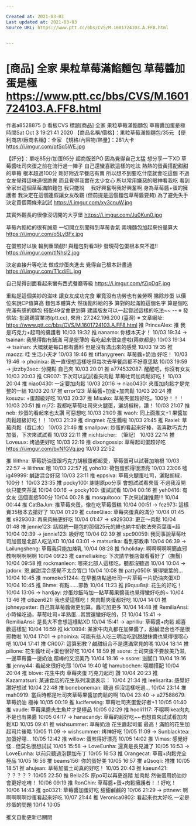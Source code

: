 ```yaml
---

Created at: 2021-03-03
Last updated at: 2021-03-03
Source URL: https://www.ptt.cc/bbs/CVS/M.1601724103.A.FF8.html


---
```


# [商品] 全家 果粒草莓滿餡麵包 草莓醬加蛋是極 https://www.ptt.cc/bbs/CVS/M.1601724103.A.FF8.html


作者a8528875 ()
看板CVS
標題\[商品\] 全家 果粒草莓滿餡麵包 草莓醬加蛋是極
時間Sat Oct 3 19:21:41 2020
【商品名稱/價格】：果粒草莓滿餡麵包/35元 【便利商店/廠商名稱】：全家 【規格/內容物/熱量】：281大卡 <https://i.imgur.com/ptSq5WE.jpg>

【評分】：單吃85分/加蛋95分 超商版首PO 因為覺得自己太猛 想分享一下XD 草莓醬吐司夾蛋之前在流行過一陣子 自己還蠻喜歡這樣的吃法 熱熱的蛋黃搭配甜甜的草莓 根本超過100分 剛好附近早餐店有賣 所以想不到要吃什麼就會吃這個 不過女友覺得這味道很詭異 而且覺得我實在太少女心 所以常用嫌惡的眼神看我吃 看到全家出這個草莓滿餡麵包 我只能說　 我好興奮啊我好興奮啊 身為草莓醬+蛋的擁護者 我決定在這個連假讓女友改觀 (但前提是這個麵包草莓醬要夠) 為了避免失手 決定買個兩條來試試 <https://i.imgur.com/xy3cnuW.jpg>

其實外觀長的很像沒切開的大亨堡 <https://i.imgur.com/Ju0Kun0.jpg>

草莓內餡給的很有誠意 一切開立刻聞得到草莓香氣 兩塊麵包加起來份量算大 <https://i.imgur.com/o5LyBFx.jpg>

在蛋煎好以後 輪到重頭戲!! 與麵包對看3秒 發現荷包蛋根本夾不進!! <https://i.imgur.com/tINhsl2.jpg>

決定直接升等吃法 做成炒蛋夾進去 覺得自己根本計畫通 <https://i.imgur.com/T1cdiEL.jpg>

自己覺得剖面看起來蠻有西式餐廳等級 <https://i.imgur.com/fZipDqF.jpg>

重點是這個美妙的滋味 讓女友成功完食 畢竟沒有功勞也有苦勞啊 撇除炒蛋 以價位來說CP值算高 麵包本體算大 然後餡料給的多 算對的起滿餡這個名字 算是個吃完滿有感的麵包 搭配49促會更划算 建議版友可以一起嘗試這樣的吃法~~ -- ※ 發信站: 批踢踢實業坊(ptt.cc), 來自: 27.242.196.200 (臺灣) ※ 文章網址: <https://www.ptt.cc/bbs/CVS/M.1601724103.A.FF8.html>
推 PrinceAlex: 推 我是巧克力+起司的擁護者 10/03 19:32
推 nanamo: 你根本天才！ 10/03 19:34
→ tsainan: 我覺得餡有鋪滿 可是挺薄的 我吃起來很空虛啦(兩款都是) 10/03 19:34
→ tsainan: 大概就是每口都有醬料 但是沒有滿出來的感覺 10/03 19:35
推 maozz: 哇 生活小天才 10/03 19:46
推 tiffanygreen: 草莓醬+奶油 好吃！ 10/03 19:46
→ phoinixa: 我一直很想這樣吃但每次去早餐店都不好意思點 10/03 19:59
→ jizzby3sec: 分開點 自己夾 10/03 20:01
推 a774532087: 醒醒吧，你沒有女友 10/03 20:03
推 CR007: 下次可以試試看夾肉鬆 草莓吐司加肉鬆好吃！ 10/03 20:04
推 niao0430: 一定要加肉鬆 10/03 20:16
→ niao0430: 夾蛋加肉鬆才是完整的一組 10/03 20:17
推 error123: 草莓醬+加蛋+加肉鬆 10/03 20:24
推 kosuzu: +蛋超級好吃 10/03 20:37
推 Misako: 草莓夾蛋超好吃，100分！！！ 10/03 20:51
推 mj72: 我都吃草莓吐司夾火腿蛋，灑胡椒粉，讚！ 10/03 21:07
推 neb: 炒蛋的看起來也太讚 可惡想吃 10/03 21:09
推 waoh: 同上面推文+1 果醬加肉鬆超級好吃！！ 10/03 21:39
推 dingmei: 花生醬啦 10/03 21:45
推 Raxiel: 草莓肉鬆（吞口水） 10/03 21:46
推 smallpow: 炒蛋的看起來好棒，我喜歡巧克力加蛋，下次來試試看 10/03 22:11
推 nichtsicher: （筆記） 10/03 22:14
推 Loveuux: 烤過更好吃 10/03 22:19
推 dixongossip: 草莓起司蛋超好吃<https://i.imgur.com/bvNfGVq.jpg> 10/03 22:52

推 lilithna: 草莓奶油蛋跟巧克力胡椒蛋都超愛，草莓蛋可以試著加培根 10/03 22:57
→ lilithna: 哦 10/03 22:57
推 yoho10: 荷包蛋煎得很漂亮 10/03 23:06
噓 ig49999: 鹹甜混合好惡 10/03 23:11
推 eppsiva: 草莓火腿蛋吐司，灑點胡椒，100分！ 10/03 23:35
推 pocky100: 謝謝原po分享 會想試試看夾蛋 不過我沒開伙只能夾茶葉 10/04 00:16
→ pocky100: 蛋試試看 10/04 00:16
推 yeh0416: 有女友 這個直接500分 10/04 00:28
推 mosquitooo: 下次來試謝推薦!!! 10/04 00:44
推 CatBaJun: 推草莓夾蛋，像在吃草莓蛋糕 10/04 00:51
→ fcz973: 這樣賣35根本去搶好了 10/04 01:29
推 cuteeQiao: 草莓夾蛋真的滿分 10/04 01:45
推 s929303: 再來肉絲更好吃 10/04 01:47
→ s929303: 更正～肉鬆 10/04 01:48
推 jennie123: 話說統一麵包的那個25元的維也納牛奶軟法夾茶葉蛋=超 10/04 02:39
→ jennie123: 級好吃 10/04 02:39
推 spc90059: 我同事說草莓吐司加蛋是北部人吃法XD 10/04 03:01
→ matsurika: 看到邪教串 10/04 06:39
→ Lailungsheng: 草莓我只能加煉乳 10/04 08:28
推 fkholiday: 啊啊啊啊啊簡直邪教啊啊啊啊啊 10/04 09:23
推 camelliaking: 下次請早餐店做看看好了（撫鬚） 10/04 09:58
推 rockmanleon: 哪來北部人這樣吃，聽都沒聽過 10/04 10:04
→ jadorx: 恩,鹹甜混合感覺不太合胃口 10/04 10:08
推 patty0509: 覺得蠻葉的... 10/04 10:45
推 momoko51244: 在早餐店點過吐司一片草莓一片奶油夾蛋XD 10/04 10:45
推 Bhme: 有點……邪教 10/04 11:23
推 ji9quu8sji: 花生的好吃！ 10/04 13:06
→ hardjay: 炒蛋炒飯時加一點草莓果醬我也覺得蠻好吃的~ 10/04 13:46
推 citizen621: 我也愛這樣吃！夾肉鬆夾蛋都好吃 10/04 14:01
推 johneypetter: 自己買草莓醬做更划算。醬可加更多 10/04 14:48
推 RemiliaAnsi: 小時候吃過，草莓吐司+半熟蛋...其實還蠻好吃的，只 10/04 15:41
→ RemiliaAnsi: 是長大不會想這樣點XD 10/04 15:41
→ aprilliu: 草莓醬+肉鬆 超喜歡這樣配 10/04 16:59
推 kk10894: 某家牛肉丸都在加果醬了，甜鹹混合也不是很邪教啦 10/04 17:01
→ phoinixa: 可能有些人吃三明治吃到甜甜抹醬也覺得很噁心吧 10/04 17:41
推 CR007: 這算邪教？鹹甜組合不是還滿常見的嗎 10/04 18:14
推 pilione: 花生醬吐司+蛋也很好吃 10/04 18:59
推 ssore: 土司夾蛋不要放美乃滋,一邊草莓醬一邊奶油,超棒的又沒美乃 10/04 19:16
→ ssore: 滋膩口 10/04 19:16
推 jenny44: 看起來很好吃耶 10/04 19:40
噓 hamubochen: 噁爛搭配 10/04 20:04
推 blove: 花生牛肉 草莓夾蛋 巧克力起司 讚 10/04 20:23
推 Kazamatsuri: 某速食店的花生系列漢堡表示： 10/04 21:34
推 leelisarita: 感覺好讚好想試 10/04 22:48
推 boneboneman: 聽過 但沒這樣吃過... 10/04 23:14
推 mah0919: 當兵時都是吐司夾草莓果醬加肉鬆的啊 10/04 23:40
→ a27588679: 草莓奶油 極神 10/05 00:19
推 luciferwing: 草莓吐司夾蛋愛好者+1 10/05 01:40
推 vaude: 草莓果醬夾生魚片才是極品 10/05 02:29
推 hooli1117: 不噁啊ikea肉丸不是也有果醬 10/05 04:17
→ hanacandy: 草莓的超好吃~~也想買來試試看加肉鬆XD 10/05 09:41
推 wishsummer: 草莓奶油 花生醬起司蛋 最高！滿餡的花生加起司片後略 10/05 11:09
→ wishsummer: 烤神好吃 10/05 11:09
→ Sunblacktea: 加蛋好噁... 10/05 12:42
推 willow: 蛋煎得好漂亮 10/05 14:02
推 Vimas: 感覺好怪...但莫名很想試試 10/05 15:58
→ LoveEunha: 還真是長見識了 10/05 16:53
→ LoveEunha: 以前只聽過泡麵加布丁 10/05 16:53
推 Orangecat: 草莓+肉鬆完全極品 10/05 16:56
推 beams156: 你的蛋好美 10/05 16:57
推 aQsoqli: 推推 10/05 18:51
推 ahujean: 草莓加蛋土司真的好吃！ 10/05 20:43
推 kaeun421: ？？？？？ 10/05 22:50
推 Bella25: 原po可以再更進階 加肉鬆 然後蛋用奶油炒 會更好吃唷！ 10/06 09:19
推 RonChin: 草莓醬+蛋+肉鬆擁護者！！好吃！ 10/06 14:43
推 go0321: 草莓醬加蛋好吃 甜甜鹹鹹的 10/06 21:29
→ pttnew: 啊啊啊啊啊炒蛋看起來好吃 10/07 21:44
推 Veronica0802: 看起來也太好吃 一定是炒蛋的問題 10/14 10:05

推文自動更新已關閉

